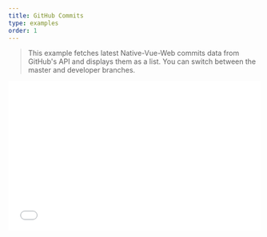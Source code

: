 ```yaml
---
title: GitHub Commits
type: examples
order: 1
---
```


> This example fetches latest Native-Vue-Web commits data from GitHub's API and displays them as a list. You can switch between the master and developer branches.

<iframe width="100%" height="300" src="//jsfiddle.net/ov05ce71/1/embedded/result,html,js,css" allowfullscreen="allowfullscreen" allowpaymentrequest frameborder="0"></iframe>
